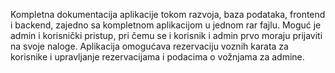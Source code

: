 Kompletna dokumentacija aplikacije tokom razvoja, baza podataka, frontend i backend, zajedno sa kompletnom aplikacijom u jednom rar fajlu.
Moguć je admin i korisnički pristup, pri čemu se i korisnik i admin prvo moraju prijaviti na svoje naloge.
Aplikacija omogućava rezervaciju voznih karata za korisnike i upravljanje rezervacijama i podacima o vožnjama za admine.
